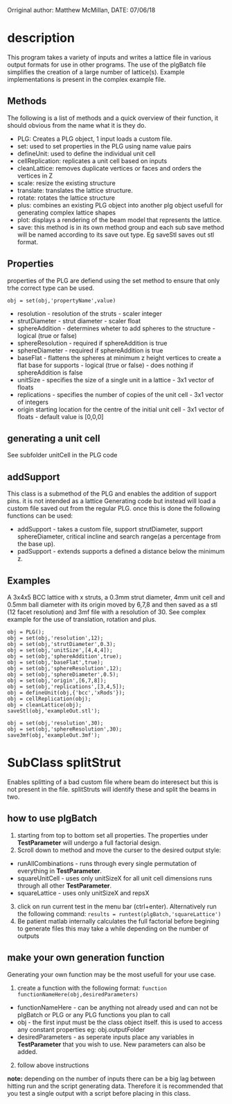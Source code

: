 Orriginal author: Matthew McMillan,
DATE: 07/06/18
# description
This program takes a variety of inputs and writes a lattice file in various output formats for use in other programs. The use of the plgBatch file simplifies the creation of a large number of lattice(s). Example implementations is present in the complex example file.
## Methods
The following is a list of methods and a quick overview of their function, it should obvious from the name what it is they do.
- PLG: Creates a PLG object, 1 input loads a custom file.
- set: used to set properties in the PLG using name value pairs
- defineUnit: used to define the individual unit cell
- cellReplication: replicates a unit cell based on inputs
- cleanLattice: removes duplicate vertices or faces and orders the vertices in Z
- scale: resize the existing structure
- translate: translates the lattice structure.
- rotate: rotates the lattice structure
- plus:   combines an existing PLG object into another plg object usefull for generating complex lattice shapes
- plot: displays a rendering of the beam model that represents the lattice.
- save: this method is in its own method group and each sub save method will be named according to its save out type. Eg saveStl saves out stl format.
## Properties
properties of the PLG are defiend using the set method to ensure that only trhe correct type can be used.
```
obj = set(obj,'propertyName',value)
```
* resolution - resolution of the struts - scaler integer
* strutDiameter - strut diameter - scaler float
* sphereAddition - determines wheter to add spheres to the structure - logical (true or false)
* sphereResolution - required if sphereAddition is true
* sphereDiameter - required if sphereAddition is true
* baseFlat - flattens the spheres at minimum z height vertices to create a flat base for supports - logical (true or false) - does nothing if sphereAddition is false
* unitSize - specifies the size of a single unit in a lattice - 3x1 vector of floats
* replications - specifies the number of copies of the unit cell - 3x1 vector of integers
* origin starting location for the centre of the initial unit cell - 3x1 vector of floats - default value is [0,0,0]

## generating a unit cell
See subfolder unitCell in the PLG code
## addSupport
This class is a submethod of the PLG and enables the addition of support pins.
it is not intended as a lattice Generating code but instead will load a custom file saved out from the regular PLG. once this is done the following functions can be used:
- addSupport - takes a custom file, support strutDiameter, support sphereDiameter, critical incline and search range(as a percentage from the base up).
- padSupport - extends supports a defined a distance below the minimum z.

## Examples
A 3x4x5 BCC lattice with x struts, a 0.3mm strut diameter, 4mm unit cell and 0.5mm ball diameter with its origin moved by 6,7,8 and then saved as a stl (12 facet resolution) and 3mf file with a resolution of 30. See complex example for the use of translation, rotation and plus.

```
obj = PLG();
obj = set(obj,'resolution',12);
obj = set(obj,'strutDiameter',0.3);
obj = set(obj,'unitSize',[4,4,4]);
obj = set(obj,'sphereAddition',true);
obj = set(obj,'baseFlat',true);
obj = set(obj,'sphereResolution',12);
obj = set(obj,'sphereDiameter',0.5);
obj = set(obj,'origin',[6,7,8]);
obj = set(obj,'replications',[3,4,5]);
obj = defineUnit(obj,{'bcc','xRods'});
obj = cellReplication(obj);
obj = cleanLattice(obj);
saveStl(obj,'exampleOut.stl');

obj = set(obj,'resolution',30);
obj = set(obj,'sphereResolution',30);
save3mf(obj,'exampleOut.3mf');
```
# SubClass splitStrut
Enables splitting of a bad custom file where beam do interesect but this is not present in the file. splitStruts will identify these and split the beams in two.

## how to use plgBatch
1. starting from top to bottom set all properties. The properties under **TestParameter** will undergo a full factorial design.
2. Scroll down to method and move the curser to the desired output style:
  * runAllCombinations - runs through every single permutation of everything in **TestParameter**.
  * squareUnitCell - uses only unitSizeX for all unit cell dimensions runs through all other **TestParameter**.
  * squareLattice - uses only unitSizeX and repsX
3. click on run current test in the menu bar (ctrl+enter). Alternatively run the following command:
```results = runtest(plgBatch,'squareLattice')```
4. Be patient matlab internally calculates the full factorial before begining to generate files this may take a while depending on the number of outputs

## make your own generation function
Generating your own function may be the most usefull for your use case.
1. create a function with the following format:
```function functionNameHere(obj,desiredParameters)```
  * functionNameHere - can be anything not already used and can not be plgBatch or PLG or any PLG functions you plan to call
  * obj - the first input must be the class object itself. this is used to access any constant properties eg: obj.outputFolder
  * desiredParameters - as seperate inputs place any variables in **TestParameter** that you wish to use. New parameters can also be added.
2. follow above instructions

**note:** depending on the number of inputs there can be a big lag between hitting run and the script generating data.
Therefore it is recommended that you test a single output with a script before placing in this class.
